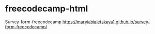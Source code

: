 # freecodecamp-html

Survey-form-freecodecamp https://maryiabialetskaya1.github.io/survey-form-freecodecamp/
